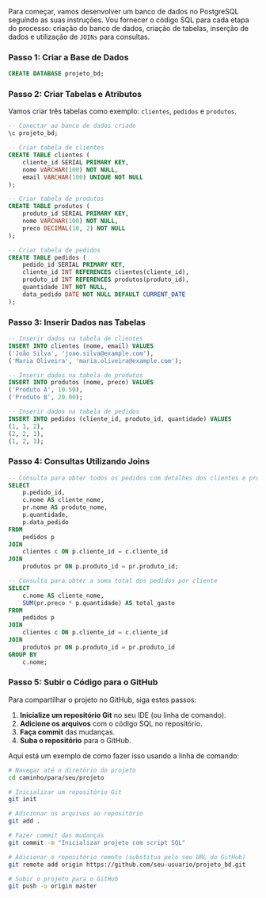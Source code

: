 Para começar, vamos desenvolver um banco de dados no PostgreSQL seguindo as suas instruções. Vou fornecer o código SQL para cada etapa do processo: criação do banco de dados, criação de tabelas, inserção de dados e utilização de `JOINs` para consultas.

### Passo 1: Criar a Base de Dados
```sql
CREATE DATABASE projeto_bd;
```

### Passo 2: Criar Tabelas e Atributos
Vamos criar três tabelas como exemplo: `clientes`, `pedidos` e `produtos`.

```sql
-- Conectar ao banco de dados criado
\c projeto_bd;

-- Criar tabela de clientes
CREATE TABLE clientes (
    cliente_id SERIAL PRIMARY KEY,
    nome VARCHAR(100) NOT NULL,
    email VARCHAR(100) UNIQUE NOT NULL
);

-- Criar tabela de produtos
CREATE TABLE produtos (
    produto_id SERIAL PRIMARY KEY,
    nome VARCHAR(100) NOT NULL,
    preco DECIMAL(10, 2) NOT NULL
);

-- Criar tabela de pedidos
CREATE TABLE pedidos (
    pedido_id SERIAL PRIMARY KEY,
    cliente_id INT REFERENCES clientes(cliente_id),
    produto_id INT REFERENCES produtos(produto_id),
    quantidade INT NOT NULL,
    data_pedido DATE NOT NULL DEFAULT CURRENT_DATE
);
```

### Passo 3: Inserir Dados nas Tabelas

```sql
-- Inserir dados na tabela de clientes
INSERT INTO clientes (nome, email) VALUES
('João Silva', 'joao.silva@example.com'),
('Maria Oliveira', 'maria.oliveira@example.com');

-- Inserir dados na tabela de produtos
INSERT INTO produtos (nome, preco) VALUES
('Produto A', 10.50),
('Produto B', 20.00);

-- Inserir dados na tabela de pedidos
INSERT INTO pedidos (cliente_id, produto_id, quantidade) VALUES
(1, 1, 2),
(2, 2, 1),
(1, 2, 3);
```

### Passo 4: Consultas Utilizando Joins

```sql
-- Consulta para obter todos os pedidos com detalhes dos clientes e produtos
SELECT 
    p.pedido_id,
    c.nome AS cliente_nome,
    pr.nome AS produto_nome,
    p.quantidade,
    p.data_pedido
FROM 
    pedidos p
JOIN 
    clientes c ON p.cliente_id = c.cliente_id
JOIN 
    produtos pr ON p.produto_id = pr.produto_id;

-- Consulta para obter a soma total dos pedidos por cliente
SELECT 
    c.nome AS cliente_nome,
    SUM(pr.preco * p.quantidade) AS total_gasto
FROM 
    pedidos p
JOIN 
    clientes c ON p.cliente_id = c.cliente_id
JOIN 
    produtos pr ON p.produto_id = pr.produto_id
GROUP BY 
    c.nome;
```

### Passo 5: Subir o Código para o GitHub
Para compartilhar o projeto no GitHub, siga estes passos:

1. **Inicialize um repositório Git** no seu IDE (ou linha de comando).
2. **Adicione os arquivos** com o código SQL no repositório.
3. **Faça commit** das mudanças.
4. **Suba o repositório** para o GitHub.

Aqui está um exemplo de como fazer isso usando a linha de comando:

```bash
# Navegar até o diretório do projeto
cd caminho/para/seu/projeto

# Inicializar um repositório Git
git init

# Adicionar os arquivos ao repositório
git add .

# Fazer commit das mudanças
git commit -m "Inicializar projeto com script SQL"

# Adicionar o repositório remoto (substitua pelo seu URL do GitHub)
git remote add origin https://github.com/seu-usuario/projeto_bd.git

# Subir o projeto para o GitHub
git push -u origin master
```
